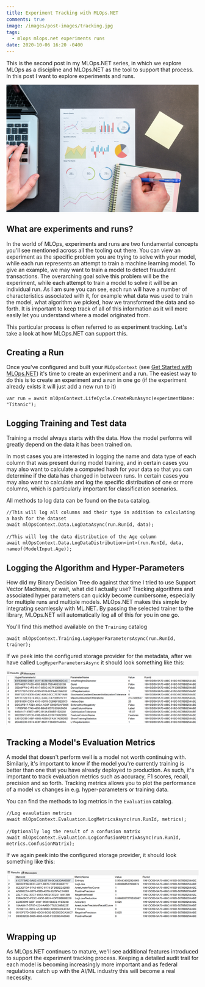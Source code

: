 ```yaml
---
title: Experiment Tracking with MLOps.NET
comments: true
image: /images/post-images/tracking.jpg
tags:
  - mlops mlops.net experiments runs
date: 2020-10-06 16:20 -0400
---
```

This is the second post in my MLOps.NET series, in which we explore MLOps as a discipline and MLOps.NET as the tool to support that process. In this post I want to explore experiments and runs.

![](/images/post-images/tracking.jpg)

## What are experiments and runs?

In the world of MLOps, experiments and runs are two fundamental concepts you'll see mentioned across all the tooling out there. You can view an experiment as the specific problem you are trying to solve with your model, while each run represents an attempt to train a machine learning model. To give an example, we may want to train a model to detect fraudulent transactions. The overarching goal solve this problem will be the experiment, while each attempt to train a model to solve it will be an individual run. As I am sure you can see, each run will have a number of characteristics associated with it, for example what data was used to train the model, what algorithm we picked, how we transformed the data and so forth. It is important to keep track of all of this information as it will more easily let you understand where a model originated from.  

This particular process is often referred to as experiment tracking. Let's take a look at how MLOps.NET can support this.

## Creating a Run

Once you've configured and built your `MLOpsContext` (see [Get Started with MLOps.NET](https://www.alexanderslotte.com/get-started-with-mlops-net/)) it's time to create an experiment and a run. The easiest way to do this is to create an experiment and a run in one go (if the experiment already exists it will just add a new run to it)

```
var run = await mlOpsContext.LifeCycle.CreateRunAsync(experimentName: "Titanic");
```

## Logging Training and Test data

Training a model always starts with the data. How the model performs will greatly depend on the data it has been trained on. 

In most cases you are interested in logging the name and data type of each column that was present during model training, and in certain cases you may also want to calculate a computed hash for your data so that you can determine if the data has changed in between runs. In certain cases you may also want to calculate and log the specific distribution of one or more columns, which is particularly important for classification scenarios.

All methods to log data can be found on the `Data` catalog.

```
//This will log all columns and their type in addition to calculating a hash for the dataset
await mlOpsContext.Data.LogDataAsync(run.RunId, data);

//This will log the data distribution of the Age column
await mlOpsContext.Data.LogDataDistribution<int>(run.RunId, data, nameof(ModelInput.Age));
```

## Logging the Algorithm and Hyper-Parameters

How did my Binary Decision Tree do against that time I tried to use Support Vector Machines, or wait, what did I actually use? 
Tracking algorithms and associated hyper parameters can quickly become cumbersome, especially for multiple runs and multiple models.  MLOps.NET makes this simple by integrating seamlessly with ML.NET. By passing the selected trainer to the library, MLOps.NET will automatically log all of this for you in one go.

You'll find this method available on the `Training` catalog

```
await mlOpsContext.Training.LogHyperParametersAsync(run.RunId, trainer);
```

If we peek into the configured storage provider for the metadata, after we have called `LogHyperParametersAsync` it should look something like this:

![](/images/post-images/hyperparameter.png)

## Tracking a Model's Evaluation Metrics

A model that doesn't perform well is a model not worth continuing with. Similarly, it's important to know if the model you're currently training is better than one that you have already deployed to production. As such, it's important to track evaluation metrics such as accuracy, F1 scores, recall, precision and so forth. Tracking metrics allows you to plot the performance of a model vs changes in e.g. hyper-parameters or training data. 

You can find the methods to log metrics in the `Evaluation` catalog.

```
//Log evaulation metrics
await mlOpsContext.Evaluation.LogMetricsAsync(run.RunId, metrics);

//Optionally log the result of a confusion matrix
await mlOpsContext.Evaluation.LogConfusionMatrixAsync(run.RunId, metrics.ConfusionMatrix);
```

If we again peek into the configured storage provider, it should look something like this:

![](/images/post-images/metrics.png)

## Wrapping up

As MLOps.NET continues to mature, we'll see additional features introduced to support the experiment tracking process. Keeping a detailed audit trail for each model is becoming increasingly more important and as federal regulations catch up with the AI/ML industry this will become a real necessity.